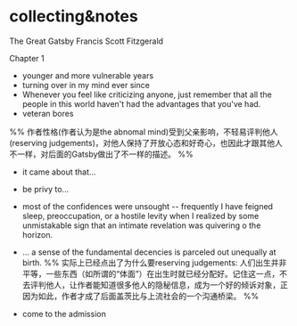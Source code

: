 

# collecting&notes

The Great Gatsby
Francis Scott Fitzgerald

Chapter 1
- younger and more vulnerable years
- turning over in my mind ever since
- Whenever you feel like criticizing anyone, just remember that all the people in this world haven't had the advantages that you've had.
- veteran bores

%% 作者性格(作者认为是the abnomal mind)受到父亲影响，不轻易评判他人(reserving judgements)，对他人保持了开放心态和好奇心，也因此才跟其他人不一样，对后面的Gatsby做出了不一样的描述。 %%

- it came about that... 
- be privy to... 
- most of the confidences were unsought -- frequently I have feigned sleep, preoccupation, or a hostile levity when I realized by some unmistakable sign that an intimate revelation was quivering o the horizon.
- ... a sense of the fundamental decencies is parceled out unequally at birth.
%% 实际上已经点出了为什么要reserving judgements: 人们出生并非平等，一些东西（如所谓的“体面”）在出生时就已经分配好。记住这一点，不去评判他人，让作者能知道很多他人的隐秘信息，成为一个好的倾诉对象，正因为如此，作者才成了后面盖茨比与上流社会的一个沟通桥梁。 %%

- come to the admission

